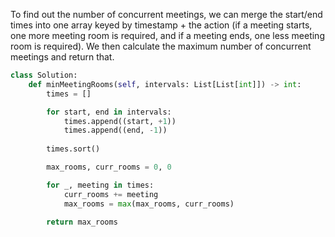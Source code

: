 
To find out the number of concurrent meetings, we can merge the start/end times into one array keyed by timestamp + the action (if a meeting starts, one more meeting room is required, and if a meeting ends, one less meeting room is required). We then calculate the maximum number of concurrent meetings and return that.

```python
class Solution:
    def minMeetingRooms(self, intervals: List[List[int]]) -> int:
        times = []

        for start, end in intervals:
            times.append((start, +1))
            times.append((end, -1))
        
        times.sort()

        max_rooms, curr_rooms = 0, 0

        for _, meeting in times:
            curr_rooms += meeting
            max_rooms = max(max_rooms, curr_rooms)
        
        return max_rooms
```
